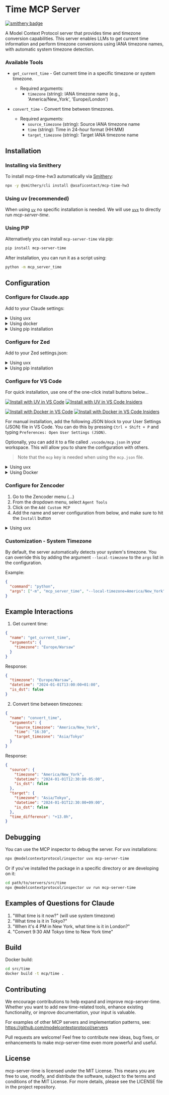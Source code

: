 # Time MCP Server
[![smithery badge](https://smithery.ai/badge/@asaficontact/mcp-time-hw3)](https://smithery.ai/server/@asaficontact/mcp-time-hw3)

A Model Context Protocol server that provides time and timezone conversion capabilities. This server enables LLMs to get current time information and perform timezone conversions using IANA timezone names, with automatic system timezone detection.

### Available Tools

- `get_current_time` - Get current time in a specific timezone or system timezone.
  - Required arguments:
    - `timezone` (string): IANA timezone name (e.g., 'America/New_York', 'Europe/London')

- `convert_time` - Convert time between timezones.
  - Required arguments:
    - `source_timezone` (string): Source IANA timezone name
    - `time` (string): Time in 24-hour format (HH:MM)
    - `target_timezone` (string): Target IANA timezone name

## Installation

### Installing via Smithery

To install mcp-time-hw3 automatically via [Smithery](https://smithery.ai/server/@asaficontact/mcp-time-hw3):

```bash
npx -y @smithery/cli install @asaficontact/mcp-time-hw3
```

### Using uv (recommended)

When using [`uv`](https://docs.astral.sh/uv/) no specific installation is needed. We will
use [`uvx`](https://docs.astral.sh/uv/guides/tools/) to directly run *mcp-server-time*.

### Using PIP

Alternatively you can install `mcp-server-time` via pip:

```bash
pip install mcp-server-time
```

After installation, you can run it as a script using:

```bash
python -m mcp_server_time
```

## Configuration

### Configure for Claude.app

Add to your Claude settings:

<details>
<summary>Using uvx</summary>

```json
{
  "mcpServers": {
    "time": {
      "command": "uvx",
      "args": ["mcp-server-time"]
    }
  }
}
```
</details>

<details>
<summary>Using docker</summary>

```json
{
  "mcpServers": {
    "time": {
      "command": "docker",
      "args": ["run", "-i", "--rm", "-e", "LOCAL_TIMEZONE", "mcp/time"]
    }
  }
}
```
</details>

<details>
<summary>Using pip installation</summary>

```json
{
  "mcpServers": {
    "time": {
      "command": "python",
      "args": ["-m", "mcp_server_time"]
    }
  }
}
```
</details>

### Configure for Zed

Add to your Zed settings.json:

<details>
<summary>Using uvx</summary>

```json
"context_servers": [
  "mcp-server-time": {
    "command": "uvx",
    "args": ["mcp-server-time"]
  }
],
```
</details>

<details>
<summary>Using pip installation</summary>

```json
"context_servers": {
  "mcp-server-time": {
    "command": "python",
    "args": ["-m", "mcp_server_time"]
  }
},
```
</details>

### Configure for VS Code

For quick installation, use one of the one-click install buttons below...

[![Install with UV in VS Code](https://img.shields.io/badge/VS_Code-UV-0098FF?style=flat-square&logo=visualstudiocode&logoColor=white)](https://insiders.vscode.dev/redirect/mcp/install?name=time&config=%7B%22command%22%3A%22uvx%22%2C%22args%22%3A%5B%22mcp-server-time%22%5D%7D) [![Install with UV in VS Code Insiders](https://img.shields.io/badge/VS_Code_Insiders-UV-24bfa5?style=flat-square&logo=visualstudiocode&logoColor=white)](https://insiders.vscode.dev/redirect/mcp/install?name=time&config=%7B%22command%22%3A%22uvx%22%2C%22args%22%3A%5B%22mcp-server-time%22%5D%7D&quality=insiders)

[![Install with Docker in VS Code](https://img.shields.io/badge/VS_Code-Docker-0098FF?style=flat-square&logo=visualstudiocode&logoColor=white)](https://insiders.vscode.dev/redirect/mcp/install?name=time&config=%7B%22command%22%3A%22docker%22%2C%22args%22%3A%5B%22run%22%2C%22-i%22%2C%22--rm%22%2C%22mcp%2Ftime%22%5D%7D) [![Install with Docker in VS Code Insiders](https://img.shields.io/badge/VS_Code_Insiders-Docker-24bfa5?style=flat-square&logo=visualstudiocode&logoColor=white)](https://insiders.vscode.dev/redirect/mcp/install?name=time&config=%7B%22command%22%3A%22docker%22%2C%22args%22%3A%5B%22run%22%2C%22-i%22%2C%22--rm%22%2C%22mcp%2Ftime%22%5D%7D&quality=insiders)

For manual installation, add the following JSON block to your User Settings (JSON) file in VS Code. You can do this by pressing `Ctrl + Shift + P` and typing `Preferences: Open User Settings (JSON)`.

Optionally, you can add it to a file called `.vscode/mcp.json` in your workspace. This will allow you to share the configuration with others.

> Note that the `mcp` key is needed when using the `mcp.json` file.

<details>
<summary>Using uvx</summary>

```json
{
  "mcp": {
    "servers": {
      "time": {
        "command": "uvx",
        "args": ["mcp-server-time"]
      }
    }
  }
}
```
</details>

<details>
<summary>Using Docker</summary>

```json
{
  "mcp": {
    "servers": {
      "time": {
        "command": "docker",
        "args": ["run", "-i", "--rm", "mcp/time"]
      }
    }
  }
}
```
</details>

### Configure for Zencoder

1. Go to the Zencoder menu (...)
2. From the dropdown menu, select `Agent Tools`
3. Click on the `Add Custom MCP`
4. Add the name and server configuration from below, and make sure to hit the `Install` button

<details>
<summary>Using uvx</summary>

```json
{
    "command": "uvx",
    "args": ["mcp-server-time"]
  }
```
</details>

### Customization - System Timezone

By default, the server automatically detects your system's timezone. You can override this by adding the argument `--local-timezone` to the `args` list in the configuration.

Example:
```json
{
  "command": "python",
  "args": ["-m", "mcp_server_time", "--local-timezone=America/New_York"]
}
```

## Example Interactions

1. Get current time:
```json
{
  "name": "get_current_time",
  "arguments": {
    "timezone": "Europe/Warsaw"
  }
}
```
Response:
```json
{
  "timezone": "Europe/Warsaw",
  "datetime": "2024-01-01T13:00:00+01:00",
  "is_dst": false
}
```

2. Convert time between timezones:
```json
{
  "name": "convert_time",
  "arguments": {
    "source_timezone": "America/New_York",
    "time": "16:30",
    "target_timezone": "Asia/Tokyo"
  }
}
```
Response:
```json
{
  "source": {
    "timezone": "America/New_York",
    "datetime": "2024-01-01T12:30:00-05:00",
    "is_dst": false
  },
  "target": {
    "timezone": "Asia/Tokyo",
    "datetime": "2024-01-01T12:30:00+09:00",
    "is_dst": false
  },
  "time_difference": "+13.0h",
}
```

## Debugging

You can use the MCP inspector to debug the server. For uvx installations:

```bash
npx @modelcontextprotocol/inspector uvx mcp-server-time
```

Or if you've installed the package in a specific directory or are developing on it:

```bash
cd path/to/servers/src/time
npx @modelcontextprotocol/inspector uv run mcp-server-time
```

## Examples of Questions for Claude

1. "What time is it now?" (will use system timezone)
2. "What time is it in Tokyo?"
3. "When it's 4 PM in New York, what time is it in London?"
4. "Convert 9:30 AM Tokyo time to New York time"

## Build

Docker build:

```bash
cd src/time
docker build -t mcp/time .
```

## Contributing

We encourage contributions to help expand and improve mcp-server-time. Whether you want to add new time-related tools, enhance existing functionality, or improve documentation, your input is valuable.

For examples of other MCP servers and implementation patterns, see:
https://github.com/modelcontextprotocol/servers

Pull requests are welcome! Feel free to contribute new ideas, bug fixes, or enhancements to make mcp-server-time even more powerful and useful.

## License

mcp-server-time is licensed under the MIT License. This means you are free to use, modify, and distribute the software, subject to the terms and conditions of the MIT License. For more details, please see the LICENSE file in the project repository.
